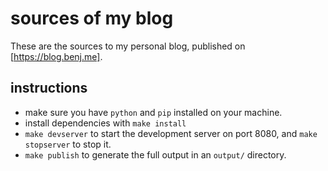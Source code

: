 # sources of my blog

These are the sources to my personal blog, published on [https://blog.benj.me].

## instructions

- make sure you have `python` and `pip` installed on your machine.
- install dependencies with `make install`
- `make devserver` to start the development server on port 8080, and
  `make stopserver` to stop it.
- `make publish` to generate the full output in an `output/` directory.
